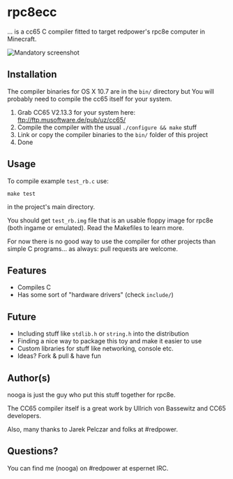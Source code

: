 # rpc8ecc

... is a cc65 C compiler fitted to target redpower's rpc8e computer in Minecraft. 

![Mandatory screenshot](http://cl.ly/image/021S3E3H1h1U/Zrzut%20ekranu%202012-10-27%20o%2018.20.47.png)

## Installation

The compiler binaries for OS X 10.7 are in the `bin/` directory but You will probably need to compile the cc65 itself for your system.

1. Grab CC65 V2.13.3 for your system here: ftp://ftp.musoftware.de/pub/uz/cc65/
2. Compile the compiler with the usual `./configure && make` stuff
3. Link or copy the compiler binaries to the `bin/` folder of this project
4. Done

## Usage

To compile example `test_rb.c` use:

```
make test
```
in the project's main directory. 

You should get `test_rb.img` file that is an usable floppy image for rpc8e (both ingame or emulated).
Read the Makefiles to learn more.

For now there is no good way to use the compiler for other projects than simple C programs... as always: pull requests are welcome.

## Features

* Compiles C
* Has some sort of "hardware drivers" (check `include/`)

## Future

* Including stuff like `stdlib.h` or `string.h` into the distribution
* Finding a nice way to package this toy and make it easier to use
* Custom libraries for stuff like networking, console etc.
* Ideas? Fork & pull & have fun

## Author(s)

nooga is just the guy who put this stuff together for rpc8e. 

The CC65 compiler itself is a great work by Ullrich von Bassewitz and CC65 developers.

Also, many thanks to Jarek Pelczar and folks at #redpower.

## Questions?

You can find me (nooga) on #redpower at espernet IRC.
